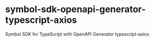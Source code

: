 # symbol-sdk-openapi-generator-typescript-axios
Symbol SDK for TypeScript with OpenAPI Generator typescript-axios
